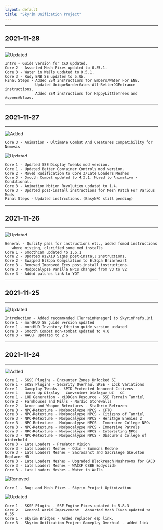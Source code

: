 ```yaml
---
layout: default
title: "Skyrim Unification Project"
---
```


---

## 2021-11-28

---

![Updated]
~~~
Intro - Guide version for CAO updated.
Core 2 - Assorted Mesh Fixes updated to 0.35.1.
Core 3 - Water in Wells updated to 0.5.1.
Core 3 - Rudy ENB SE updated to 5.0b.
Final Steps - Added ESM instructions for Embers/Water For ENB.
              Updated UniqueBorderGates-All-BetterDGEntrance instructions.
              Added ESM instructions for HappyLittleTrees and AspensAblaze.
~~~

---

## 2021-11-27

---

![Added]
~~~
Core 3 - Animation - Ultimate Combat And Creatures Compatibility for Nemesis
~~~

![Updated]
~~~
Core 1 - Updated SSE Display Tweaks mod version.
Core 1 - Updated Better Container Controls mod version.
Core 2 - Moved Rudification to Core 3/Late Loaders Meshes.
Core 3 - Smooth Combat updated to 4.3.1. Moved to Animation - Conditional.
Core 3 - Animation Motion Revolution updated to 1.4.
Core 3 - Updated post-install instructions for Mesh Patch For Various Mods
Final Steps - Updated instructions. (EasyNPC still pending)
~~~

---

## 2021-11-26

---

![Updated]
~~~
General - Quality pass for instructions etc., added fomod instructions
   where missing, clarified some mod installs
Core 1 - SmoothCam updated to 1.6.1
Core 2 - Updated WiZKiD Signs post-install instructions.
Core 2 - Swapped ElSopa Compilation to ElSopa Briarheart
Core 3 - Removed Improved Eyes post-install instructions.
Core 3 - Modpocalypse Vanilla NPCs changed from v3 to v2
Core 3 - Added patches link to YOT
~~~

---

## 2021-11-25

---

![Updated]
~~~
Introduction - Added recommended [TerrainManager] to SkyrimPrefs.ini 
Core 1 - moreHUD SE guide version updated
Core 1 - moreHUD Inventory Edition guide version updated
Core 3 - Smooth Combat non-Combat updated to 4.0
Core 3 - WACCF updated to 2.6
~~~

---

## 2021-11-24

---

![Added]
~~~
Core 1 - SKSE Plugins - Encounter Zones Unlocked SE
Core 1 - SKSE Plugins - Security Overhaul SKSE - Lock Variations
Core 1 - Gameplay Tweaks - SPID-Protected Innocent Citizens
Core 1 - Heads Up Display - Convenient Dialogue UI - SE
Core 1 - LOD Generation - xLODGen Resource - SSE Terrain Tamriel
Core 2 - Farmhouses and Mills - Nordic Stonewalls
Core 2 - Armor and Weapon Retextures - Stalhrim Refrozen
Core 3 - NPC-Retexture - Modpocalypse NPCS - CFTO
Core 3 - NPC-Retexture - Modpocalypse NPCS - Citizens of Tamriel
Core 3 - NPC-Retexture - Modpocalypse NPCS - Heritage Enemies 2
Core 3 - NPC-Retexture - Modpocalypse NPCS - Immersive College NPCs
Core 3 - NPC-Retexture - Modpocalypse NPCS - Immersive Patrols
Core 3 - NPC-Retexture - Modpocalypse NPCS - Interesting NPCs
Core 3 - NPC-Retexture - Modpocalypse NPCS - Obscure's College of Winterhold
Core 3 - Late Loaders - Predator Vision
Core 3 - Late Loaders Meshes - Odin - Summons Redone
Core 3 - Late Loaders Meshes - Sacrosanct and Sacrilege Skeleton Replacer HD
Core 3 - Late Loaders Meshes - Upgraded Blackreach Mushrooms for CACO
Core 3 - Late Loaders Meshes - WACCF CBBE Bodyslide
Core 3 - Late Loaders Meshes - Water in Wells
~~~

![Removed]
~~~
Core 1 - Bugs and Mesh Fixes - Skyrim Project Optimization
~~~

![Updated]
~~~
Core 1 - SKSE Plugins - SSE Engine Fixes updated to 5.8.3
Core 2 - General World Improvement - Assorted Mesh Fixes updated to 0.35
Core 1 - Skyrim Bridges - Added replacer esp link.
Core 3 - Skyrim Unification Project Gameplay Overhaul - added link
~~~


[added]: https://img.shields.io/badge/Added-006000?style=for-the-badge
[regenerate]: https://img.shields.io/badge/Regenerate-important?style=for-the-badge
[updated]: https://img.shields.io/badge/Updated-informational?style=for-the-badge
[removed]: https://img.shields.io/badge/Removed-critical?style=for-the-badge

